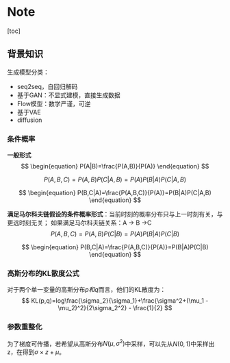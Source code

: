 # Note

[toc]

## 背景知识

生成模型分类：

- seq2seq，自回归解码
- 基于GAN：不显式建模，直接生成数据
- Flow模型：数学严谨，可逆
- 基于VAE
- diffusion

### 条件概率

**一般形式**
$$
\begin{equation}
P(A|B)=\frac{P(A,B)}{P(A)}
\end{equation}
$$

$$
\begin{equation}
P(A,B,C)=P(A,B)P(C|A,B)=P(A)P(B|A)P(C|A,B)
\end{equation}
$$

$$
\begin{equation}
P(B,C|A)=\frac{P(A,B,C)}{P(A)}=P(B|A)P(C|A,B)
\end{equation}
$$

**满足马尔科夫链假设的条件概率形式**：当前时刻的概率分布只与上一时刻有关，与更远时刻无关；
如果满足马尔科夫链关系：A -> B ->C
$$
\begin{equation}
P(A,B,C) = P(A,B)P(C|B)=P(A)P(B|A)P(C|B)
\end{equation}
$$

$$
\begin{equation}
P(B,C|A)=\frac{P(A,B,C)}{P(A)}=P(B|A)P(C|B)
\end{equation}
$$

### 高斯分布的KL散度公式

对于两个单一变量的高斯分布$p和q$而言，他们的KL散度为：
$$
KL(p,q)=log\frac{\sigma_2}{\sigma_1}+\frac{\sigma^2+(\mu_1 - \mu_2)^2}{2\sigma_2^2} - \frac{1}{2}
$$

### 参数重整化

为了梯度可传播，若希望从高斯分布$N(\mu, \sigma ^2)$中采样，可以先从$N(0,1)$中采样出z，在得到$\sigma \times z + \mu$。